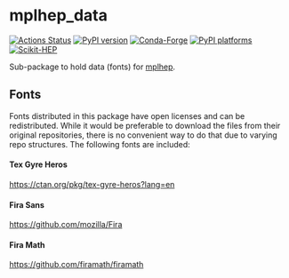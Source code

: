 # mplhep_data
[![Actions Status][actions-badge]][actions-link]
[![PyPI version][pypi-version]][pypi-link]
[![Conda-Forge][conda-badge]][conda-link]
[![PyPI platforms][pypi-platforms]][pypi-link]
[![Scikit-HEP][sk-badge]](https://scikit-hep.org/)

Sub-package to hold data (fonts) for [mplhep](https://github.com/scikit-hep/mplhep).    

[actions-badge]:            https://github.com/Scikit-HEP/mplhep_data/workflows/CI/badge.svg
[actions-link]:             https://github.com/Scikit-HEP/mplhep_data/actions
[black-badge]:              https://img.shields.io/badge/code%20style-black-000000.svg
[black-link]:               https://github.com/psf/black
[conda-badge]:              https://img.shields.io/conda/vn/conda-forge/mplhep_data
[conda-link]:               https://github.com/conda-forge/mplhep_data-feedstock
[github-discussions-badge]: https://img.shields.io/static/v1?label=Discussions&message=Ask&color=blue&logo=github
[github-discussions-link]:  https://github.com/Scikit-HEP/mplhep_data/discussions
[gitter-badge]:             https://badges.gitter.im/https://github.com/Scikit-HEP/mplhep_data/community.svg
[gitter-link]:              https://gitter.im/https://github.com/Scikit-HEP/mplhep_data/community?utm_source=badge&utm_medium=badge&utm_campaign=pr-badge
[pypi-link]:                https://pypi.org/project/mplhep_data/
[pypi-platforms]:           https://img.shields.io/pypi/pyversions/mplhep_data
[pypi-version]:             https://badge.fury.io/py/mplhep_data.svg
[rtd-badge]:                https://readthedocs.org/projects/mplhep_data/badge/?version=latest
[rtd-link]:                 https://mplhep_data.readthedocs.io/en/latest/?badge=latest
[sk-badge]:                 https://scikit-hep.org/assets/images/Scikit--HEP-Project-blue.svg

## Fonts
Fonts distributed in this package have open licenses and can be redistributed. While it 
would be preferable to download the files from their original repositories, there is no
convenient way to do that due to varying repo structures. The following fonts are 
included:

#### Tex Gyre Heros
https://ctan.org/pkg/tex-gyre-heros?lang=en

#### Fira Sans
https://github.com/mozilla/Fira

#### Fira Math
https://github.com/firamath/firamath